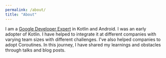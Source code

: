 ```yaml
---
permalink: /about/
title: "About"
---
```


I am a [Google Developer Expert](https://developers.google.com/community/experts/directory/profile/profile-mohit_sarveiya) in Kotlin and Android. I was an early adopter of Kotlin. I have helped to integrate it at  different companies with varying team sizes with different challenges. I've also helped companies to adopt Coroutines. In this journey, I have shared my learnings and obstacles through talks and blog posts.
